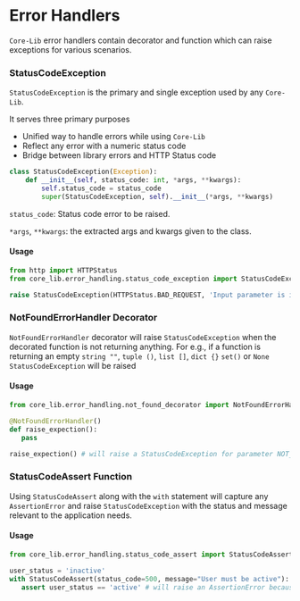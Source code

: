 # Error Handlers
`Core-Lib` error handlers contain decorator and function which can raise exceptions for various scenarios.

### StatusCodeException
`StatusCodeException` is the primary and single exception used by any `Core-Lib`.

It serves three primary purposes

- Unified way to handle errors while using `Core-Lib`
- Reflect any error with a numeric status code
- Bridge between library errors and HTTP Status code

```python
class StatusCodeException(Exception):
    def __init__(self, status_code: int, *args, **kwargs):
        self.status_code = status_code
        super(StatusCodeException, self).__init__(*args, **kwargs)
```
`status_code`: Status code error to be raised.

`*args`, `**kwargs`: the extracted args and kwargs given to the class.

#### Usage
```python
from http import HTTPStatus
from core_lib.error_handling.status_code_exception import StatusCodeException

raise StatusCodeException(HTTPStatus.BAD_REQUEST, 'Input parameter is invalid')
```



### NotFoundErrorHandler Decorator
`NotFoundErrorHandler` decorator will raise `StatusCodeException` when the decorated function is not returning anything.
For e.g., if a function is returning an empty `string ""`, `tuple ()`, `list []`, `dict {}` `set()` or `None` `StatusCodeException` will be raised

#### Usage
 ```python
from core_lib.error_handling.not_found_decorator import NotFoundErrorHandler

@NotFoundErrorHandler()
def raise_expection():
    pass

raise_expection() # will raise a StatusCodeException for parameter NOT_FOUND
```



### StatusCodeAssert Function
Using `StatusCodeAssert` along with the `with` statement will capture any `AssertionError` and raise `StatusCodeException` with the status and message relevant to the application needs.

#### Usage
 ```python
from core_lib.error_handling.status_code_assert import StatusCodeAssert

user_status = 'inactive'
with StatusCodeAssert(status_code=500, message="User must be active"):
    assert user_status == 'active' # will raise an AssertionError because the status is inactive.
```

